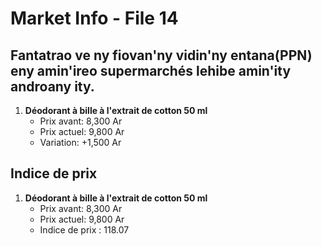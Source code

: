 # Market Info - File 14

## Fantatrao ve ny fiovan'ny vidin'ny entana(PPN) eny amin'ireo supermarchés lehibe amin'ity androany ity.

1. **Déodorant à bille à l'extrait de cotton 50 ml**
   - Prix avant: 8,300 Ar
   - Prix actuel: 9,800 Ar
   - Variation: +1,500 Ar



## Indice de prix

1. **Déodorant à bille à l'extrait de cotton 50 ml**
   - Prix avant: 8,300 Ar
   - Prix actuel: 9,800 Ar
   - Indice de prix : 118.07

